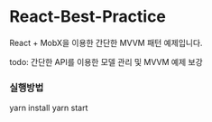 # React-Best-Practice

React + MobX을 이용한 간단한 MVVM 패턴 예제입니다.

todo: 간단한 API를 이용한 모델 관리 및 MVVM 예제 보강

### 실행방법

yarn install
yarn start
